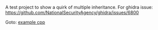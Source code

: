 A test project to show a quirk of multiple inheritance. For ghidra issue: https://github.com/NationalSecurityAgency/ghidra/issues/6800

Goto: [example cpp](/TestMultipleInheritance/TestMultipleInheritance.cpp)
